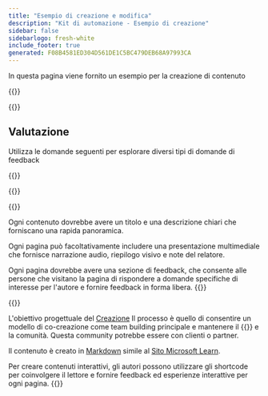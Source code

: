 ```yaml
---
title: "Esempio di creazione e modifica"
description: "Kit di automazione - Esempio di creazione"
sidebar: false
sidebarlogo: fresh-white
include_footer: true
generated: F08B4581ED304D561DE1C5BC479DEB68A97993CA
---
```


<div class="optional">

In questa pagina viene fornito un esempio per la creazione di contenuto

</div>

{{<presentation slides="1,2">}}

<div class="optional">

{{<presentationStyles>}}

## Valutazione

Utilizza le domande seguenti per esplorare diversi tipi di domande di feedback

{{<questions name="/content/it/contribution/sample.json" completed="Grazie per aver completato le domande" shownavigationbuttons="false" locale="it">}}

</div>

</div>

{{<slideStyles>}}

{{<slide  id="slide1" audio="authoring/overview.mp3?v=1" description="Authoring Overview" localImage="/images/illustrations/Authoring-Overview.svg" >}}

Ogni contenuto dovrebbe avere un titolo e una descrizione chiari che forniscano una rapida panoramica.

Ogni pagina può facoltativamente includere una presentazione multimediale che fornisce narrazione audio, riepilogo visivo e note del relatore.

Ogni pagina dovrebbe avere una sezione di feedback, che consente alle persone che visitano la pagina di rispondere a domande specifiche di interesse per l'autore e fornire feedback in forma libera.
{{</slide>}}

{{<slide  id="slide2" audio="authoring/goals.mp3" description="Authoring Goals" localImage="/images/illustrations/Authoring-Goals.svg" >}}

L'obiettivo progettuale del [Creazione](/it/contribution/authoring) Il processo è quello di consentire un modello di co-creazione come team building principale e mantenere il {{<product-name>}} e la comunità. Questa community potrebbe essere con clienti o partner.

Il contenuto è creato in [Markdown](https://learn.microsoft.com/contribute/markdown-reference) simile al [Sito Microsoft Learn](https://learn.microsoft.com).

Per creare contenuti interattivi, gli autori possono utilizzare gli shortcode per coinvolgere il lettore e fornire feedback ed esperienze interattive per ogni pagina.
{{</slide>}}
